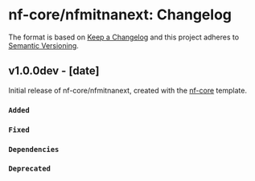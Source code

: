 # nf-core/nfmitnanext: Changelog

The format is based on [Keep a Changelog](https://keepachangelog.com/en/1.0.0/)
and this project adheres to [Semantic Versioning](https://semver.org/spec/v2.0.0.html).

## v1.0.0dev - [date]

Initial release of nf-core/nfmitnanext, created with the [nf-core](https://nf-co.re/) template.

### `Added`

### `Fixed`

### `Dependencies`

### `Deprecated`
